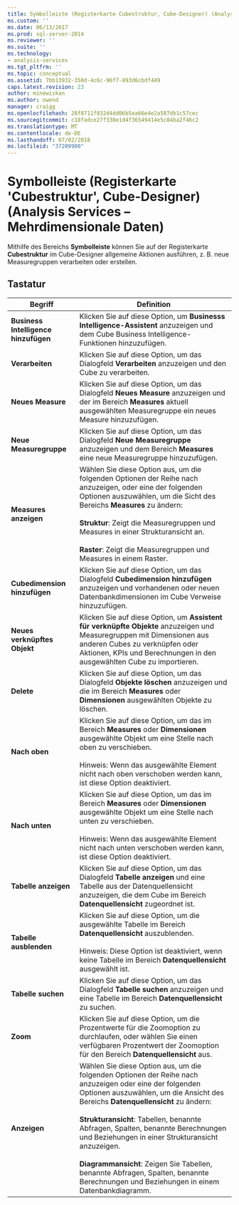 ```yaml
---
title: Symbolleiste (Registerkarte Cubestruktur, Cube-Designer) (Analysis Services – mehrdimensionale Daten) | Microsoft-Dokumentation
ms.custom: ''
ms.date: 06/13/2017
ms.prod: sql-server-2014
ms.reviewer: ''
ms.suite: ''
ms.technology:
- analysis-services
ms.tgt_pltfrm: ''
ms.topic: conceptual
ms.assetid: 7bb13932-350d-4c6c-96f7-893d6cbdf449
caps.latest.revision: 23
author: minewiskan
ms.author: owend
manager: craigg
ms.openlocfilehash: 28f8711f832d4dd06b5ea66e4e2a587db1c57cec
ms.sourcegitcommit: c18fadce27f330e1d4f36549414e5c84ba2f46c2
ms.translationtype: MT
ms.contentlocale: de-DE
ms.lasthandoff: 07/02/2018
ms.locfileid: "37209900"
---
```

# <a name="toolbar-cube-structure-tab-cube-designer-analysis-services---multidimensional-data"></a>Symbolleiste (Registerkarte 'Cubestruktur', Cube-Designer) (Analysis Services – Mehrdimensionale Daten)
  Mithilfe des Bereichs **Symbolleiste** können Sie auf der Registerkarte **Cubestruktur** im Cube-Designer allgemeine Aktionen ausführen, z. B. neue Measuregruppen verarbeiten oder erstellen.  
  
## <a name="options"></a>Tastatur  
  
|Begriff|Definition|  
|----------|----------------|  
|**Business Intelligence hinzufügen**|Klicken Sie auf diese Option, um **Businesss Intelligence-Assistent** anzuzeigen und dem Cube Business Intelligence-Funktionen hinzuzufügen.|  
|**Verarbeiten**|Klicken Sie auf diese Option, um das Dialogfeld **Verarbeiten** anzuzeigen und den Cube zu verarbeiten.|  
|**Neues Measure**|Klicken Sie auf diese Option, um das Dialogfeld **Neues Measure** anzuzeigen und der im Bereich **Measures** aktuell ausgewählten Measuregruppe ein neues Measure hinzuzufügen.|  
|**Neue Measuregruppe**|Klicken Sie auf diese Option, um das Dialogfeld **Neue Measuregruppe** anzuzeigen und dem Bereich **Measures** eine neue Measuregruppe hinzuzufügen.|  
|**Measures anzeigen**|Wählen Sie diese Option aus, um die folgenden Optionen der Reihe nach anzuzeigen, oder eine der folgenden Optionen auszuwählen, um die Sicht des Bereichs **Measures** zu ändern:<br /><br /> **Struktur**: Zeigt die Measuregruppen und Measures in einer Strukturansicht an.<br /><br /> **Raster**: Zeigt die Measuregruppen und Measures in einem Raster.|  
|**Cubedimension hinzufügen**|Klicken Sie auf diese Option, um das Dialogfeld **Cubedimension hinzufügen** anzuzeigen und vorhandenen oder neuen Datenbankdimensionen im Cube Verweise hinzuzufügen.|  
|**Neues verknüpftes Objekt**|Klicken Sie auf diese Option, um **Assistent für verknüpfte Objekte** anzuzeigen und Measuregruppen mit Dimensionen aus anderen Cubes zu verknüpfen oder Aktionen, KPIs und Berechnungen in den ausgewählten Cube zu importieren.|  
|**Delete**|Klicken Sie auf diese Option, um das Dialogfeld **Objekte löschen** anzuzeigen und die im Bereich **Measures** oder **Dimensionen** ausgewählten Objekte zu löschen.|  
|**Nach oben**|Klicken Sie auf diese Option, um das im Bereich **Measures** oder **Dimensionen** ausgewählte Objekt um eine Stelle nach oben zu verschieben.<br /><br /> Hinweis: Wenn das ausgewählte Element nicht nach oben verschoben werden kann, ist diese Option deaktiviert.|  
|**Nach unten**|Klicken Sie auf diese Option, um das im Bereich **Measures** oder **Dimensionen** ausgewählte Objekt um eine Stelle nach unten zu verschieben.<br /><br /> Hinweis: Wenn das ausgewählte Element nicht nach unten verschoben werden kann, ist diese Option deaktiviert.|  
|**Tabelle anzeigen**|Klicken Sie auf diese Option, um das Dialogfeld **Tabelle anzeigen** und eine Tabelle aus der Datenquellensicht anzuzeigen, die dem Cube im Bereich **Datenquellensicht** zugeordnet ist.|  
|**Tabelle ausblenden**|Klicken Sie auf diese Option, um die ausgewählte Tabelle im Bereich **Datenquellensicht** auszublenden.<br /><br /> Hinweis: Diese Option ist deaktiviert, wenn keine Tabelle im Bereich **Datenquellensicht** ausgewählt ist.|  
|**Tabelle suchen**|Klicken Sie auf diese Option, um das Dialogfeld **Tabelle suchen** anzuzeigen und eine Tabelle im Bereich **Datenquellensicht** zu suchen.|  
|**Zoom**|Klicken Sie auf diese Option, um die Prozentwerte für die Zoomoption zu durchlaufen, oder wählen Sie einen verfügbaren Prozentwert der Zoomoption für den Bereich **Datenquellensicht** aus.|  
|**Anzeigen**|Wählen Sie diese Option aus, um die folgenden Optionen der Reihe nach anzuzeigen oder eine der folgenden Optionen auszuwählen, um die Ansicht des Bereichs **Datenquellensicht** zu ändern:<br /><br /> **Strukturansicht**: Tabellen, benannte Abfragen, Spalten, benannte Berechnungen und Beziehungen in einer Strukturansicht anzuzeigen.<br /><br /> **Diagrammansicht**: Zeigen Sie Tabellen, benannte Abfragen, Spalten, benannte Berechnungen und Beziehungen in einem Datenbankdiagramm.|  
  
  
